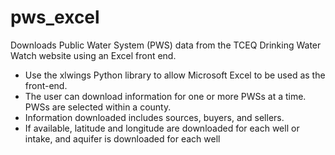 # pws_excel
Downloads Public Water System (PWS) data from the TCEQ Drinking Water Watch website using an Excel front end.
* Use the xlwings Python library to allow Microsoft Excel to be used as the front-end.
* The user can download information for one or more PWSs at a time. PWSs are selected within a county.
* Information downloaded includes sources, buyers, and sellers.
* If available, latitude and longitude are downloaded for each well or intake, and aquifer is downloaded for each well
